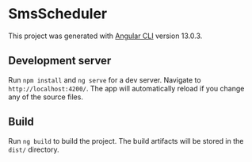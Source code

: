 # SmsScheduler

This project was generated with [Angular CLI](https://github.com/angular/angular-cli) version 13.0.3.

## Development server

Run  `npm install` and `ng serve` for a dev server. Navigate to `http://localhost:4200/`. The app will automatically reload if you change any of the source files.

## Build

Run `ng build` to build the project. The build artifacts will be stored in the `dist/` directory.

